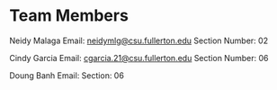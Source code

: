 # Team Members
Neidy Malaga
Email: neidymlg@csu.fullerton.edu
Section Number: 02

Cindy Garcia
Email: cgarcia.21@csu.fullerton.edu
Section Number: 06

Doung Banh
Email:
Section: 06

